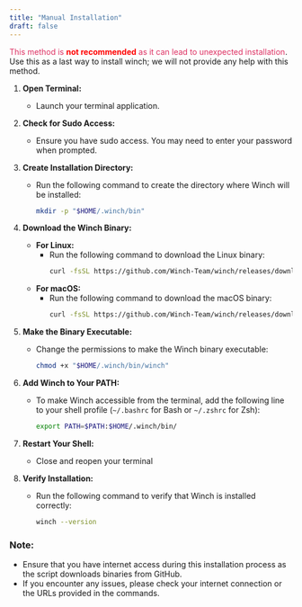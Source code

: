 ```yaml
---
title: "Manual Installation"
draft: false
---
```


<span style="color:#DE3163">This method is <strong style="color:red">not recommended</strong> as it can lead to unexpected installation</span>. Use this as a last way to install winch; we will not provide any help with this method.


1. **Open Terminal:**
   - Launch your terminal application.

2. **Check for Sudo Access:**
   - Ensure you have sudo access. You may need to enter your password when prompted.

3. **Create Installation Directory:**
   - Run the following command to create the directory where Winch will be installed:
     ```bash
     mkdir -p "$HOME/.winch/bin"
     ```

5. **Download the Winch Binary:**
   - **For Linux:**
     - Run the following command to download the Linux binary:
       ```bash
       curl -fsSL https://github.com/Winch-Team/winch/releases/download/v0.1.0/winch-gnu-linux-x86_64 -o "$HOME/.winch/bin/winch"
       ```
   - **For macOS:**
     - Run the following command to download the macOS binary:
       ```bash
       curl -fsSL https://github.com/Winch-Team/winch/releases/download/v0.1.0/winch-macos-x86_64 -o "$HOME/.winch/bin/winch"
       ```

6. **Make the Binary Executable:**
   - Change the permissions to make the Winch binary executable:
     ```bash
     chmod +x "$HOME/.winch/bin/winch"
     ```

7. **Add Winch to Your PATH:**
   - To make Winch accessible from the terminal, add the following line to your shell profile (`~/.bashrc` for Bash or `~/.zshrc` for Zsh):
     ```bash
     export PATH=$PATH:$HOME/.winch/bin/
     ```

8. **Restart Your Shell:**
   - Close and reopen your terminal

9. **Verify Installation:**
   - Run the following command to verify that Winch is installed correctly:
     ```bash
     winch --version
     ```

### Note:
- Ensure that you have internet access during this installation process as the script downloads binaries from GitHub.
- If you encounter any issues, please check your internet connection or the URLs provided in the commands.